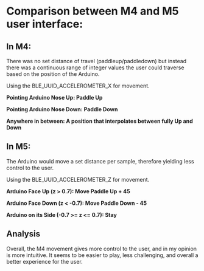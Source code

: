 # Comparison between M4 and M5 user interface:

## In M4:
There was no set distance of travel (paddleup/paddledown) but instead there was a continuous range of integer values the user could traverse based on the position of the Arduino. 

Using the BLE_UUID_ACCELEROMETER_X for movement.

**Pointing Arduino Nose Up: Paddle Up**

**Pointing Arduino Nose Down: Paddle Down**

**Anywhere in between: A position that interpolates between fully Up and Down**


## In M5:
The Arduino would move a set distance per sample, therefore yielding less control to the user. 

Using the BLE_UUID_ACCELEROMETER_Z for movement.

**Arduino Face Up (z > 0.7): Move Paddle Up + 45**

**Arduino Face Down (z < -0.7): Move Paddle Down - 45**

**Arduino on its Side (-0.7 >= z <= 0.7): Stay**


## **Analysis**
Overall, the M4 movement gives more control to the user, and in my opinion is more intuitive. It seems to be easier to play, less challenging, and overall a better experience for the user. 